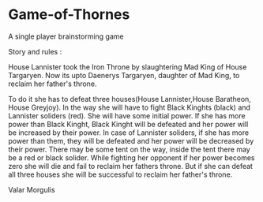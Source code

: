 # Game-of-Thornes
A single player brainstorming game

Story and rules :

House Lannister took the Iron Throne by slaughtering Mad King of House Targaryen. Now its upto
Daenerys Targaryen, daughter of Mad King, to reclaim her father's throne.

To do it she has to defeat three houses(House Lannister,House Baratheon, House Greyjoy). In the way she will have to fight Black Kinghts (black) and
Lannister soliders (red). She will have some initial power. If she has more power than Black Kinght,
Black Kinght will be defeated and her power will be increased by their power. In case of Lannister
soliders, if she has more power than them, they will be defeated and her power will be decreased by
their power. There may be some tent on the way, inside the tent there may be a red or black solider.
While fighting her opponent if her power becomes zero she will die and fail to reclaim her fathers
throne. But if she can defeat all three houses she will be successful to reclaim her father's throne.


Valar Morgulis
